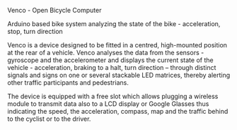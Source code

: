 Venco - Open Bicycle Computer

Arduino based bike system analyzing the state of the bike - acceleration, stop, turn direction 

Venco is a device designed to be fitted in a centred, high-mounted position at the rear of a vehicle. Venco analyses the data from the sensors -  gyroscope and the accelerometer and displays the current state of the vehicle - acceleration, braking to a halt, turn direction – through distinct signals and signs on one or several stackable LED matrices, thereby alerting other traffic participants and pedestrians.

The device is equipped with a free slot which allows plugging a wireless module to transmit data also to a LCD display or Google Glasses thus indicating the speed, the acceleration, compass, map and the traffic behind to the cyclist or to the driver.
